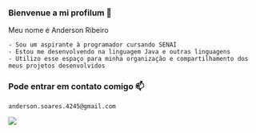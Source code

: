 ### Bienvenue a mi profilum 💙

Meu nome é Anderson Ribeiro

```
- Sou um aspirante à programador cursando SENAI
- Estou me desenvolvendo na linguagem Java e outras linguagens
- Utilizo esse espaço para minha organização e compartilhamento dos meus projetos desenvolvidos
```

### Pode entrar em contato comigo 📫

```anderson.soares.4245@gmail.com```

![](https://media.tenor.com/-2vsE-CfLZcAAAAM/berserk.gif)
